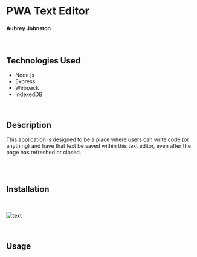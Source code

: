 # PWA Text Editor
#### Aubrey Johnston
<br>

## Technologies Used
<ul>
    <li>Node.js</li>
    <li>Express</li>
    <li>Webpack</li>
    <li>IndexedDB</li>
</ul>    

<br>

## Description

This application is designed to be a place where users can write code (or anything) and have that text be saved within this text editor, even after the page has refreshed or closed. 


<br>

<br>

## Installation

<br>

![text](/images/screenshot.png)


<br>

## Usage




<br>